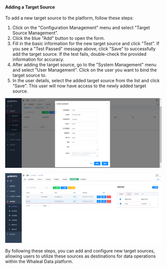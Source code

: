 #### Adding a Target Source

To add a new target source to the platform, follow these steps:

1. Click on the "Configuration Management" menu and select "Target Source Management".
2. Click the blue "Add" button to open the form.
3. Fill in the basic information for the new target source and click "Test". If you see a "Test Passed" message above, click "Save" to successfully add the target source. If the test fails, double-check the provided information for accuracy.
4. After adding the target source, go to the "System Management" menu and select "User Management". Click on the user you want to bind the target source to.
5. In the user details, select the added target source from the list and click "Save". This user will now have access to the newly added target source.

![Adding a Target Source](../../images/whaleal-data/image-20230621132755714.png)

![Binding Target Source to User](../../images/whaleal-data/image-20230621134140682.png)

By following these steps, you can add and configure new target sources, allowing users to utilize these sources as destinations for data operations within the Whaleal Data platform.
